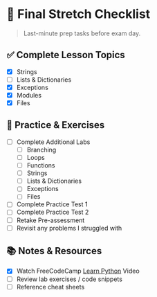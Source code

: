 # 🏁 Final Stretch Checklist

> Last-minute prep tasks before exam day.

## ✅ Complete Lesson Topics
- [x] Strings
- [ ] Lists & Dictionaries
- [x] Exceptions
- [x] Modules
- [x] Files

## 📝 Practice & Exercises
- [ ] Complete Additional Labs
  - [ ] Branching
  - [ ] Loops
  - [ ] Functions
  - [ ] Strings
  - [ ] Lists & Dictionaries
  - [ ] Exceptions
  - [ ] Files
- [ ] Complete Practice Test 1
- [ ] Complete Practice Test 2
- [ ] Retake Pre-assessment
- [ ] Revisit any problems I struggled with

## 📚 Notes & Resources
- [x] Watch FreeCodeCamp [Learn Python](https://www.youtube.com/watch?v=rfscVS0vtbw&t=7907s) Video
- [ ] Review lab exercises / code snippets
- [ ] Reference cheat sheets
